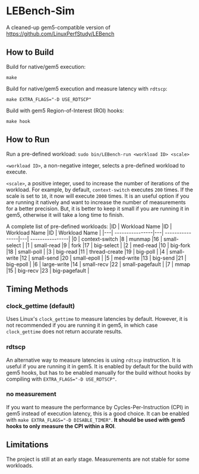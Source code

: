 # LEBench-Sim
A cleaned-up gem5-compatible version of https://github.com/LinuxPerfStudy/LEBench


## How to Build
Build for native/gem5 execution:

```make```

Build for native/gem5 execution and measure latency with `rdtscp`:

```make EXTRA_FLAGS="-D USE_RDTSCP"```

Build with gem5 Region-of-Interest (ROI) hooks:

```make hook```


## How to Run
Run a pre-defined workload:
```sudo bin/LEBench-run <workload ID> <scale>```

`<workload ID>`, a non-negative integer, selects a pre-defined workload to execute.

`<scale>`, a positive integer, used to increase the number of iterations of the workload.
For example, by default, `context-switch` executes `200` times.
If the scale is set to `10`, it now will execute `2000` times.
It is an useful option if you are running it natively
and want to increase the number of measurements for a better precision.
But, it is better to keep it small if you are running it in gem5,
otherwise it will take a long time to finish.

A complete list of pre-defined workloads:
|ID |  Workload Name  |ID |  Workload Name  |ID |  Workload Name  |
|---| ----------------|---| ----------------|---| ----------------|
|0  | context-switch  |8  | munmap          |16 | small-select    |
|1  | small-read      |9  | fork            |17 | big-select      |
|2  | med-read        |10 | big-fork        |18 | small-poll      |
|3  | big-read        |11 | thread-create   |19 | big-poll        |
|4  | small-write     |12 | small-send      |20 | small-epoll     |
|5  | med-write       |13 | big-send        |21 | big-epoll       |
|6  | large-write     |14 | small-recv      |22 | small-pagefault |
|7  | mmap            |15 | big-recv        |23 | big-pagefault   |


## Timing Methods
### clock_gettime (default)
Uses Linux's `clock_gettime` to measure latencies by default.
However, it is not recommended if you are running it in gem5,
in which case `clock_gettime` does not return accurate results.

### rdtscp
An alternative way to measure latencies is using `rdtscp` instruction.
It is useful if you are running it in gem5.
It is enabled by default for the build with gem5 hooks,
but has to be enabled manually for the build without hooks by compiling with `EXTRA_FLAGS="-D USE_RDTSCP"`.

### no measurement
If you want to measure the performance by Cycles-Per-Instruction (CPI) in
gem5 instead of execution latency, this is a good choice.
It can be enabled with
```make EXTRA_FLAGS="-D DISABLE_TIMER"```.
**It should be used with gem5 hooks to only measure the CPI within a ROI**.


## Limitations
The project is still at an early stage.
Measurements are not stable for some workloads.
